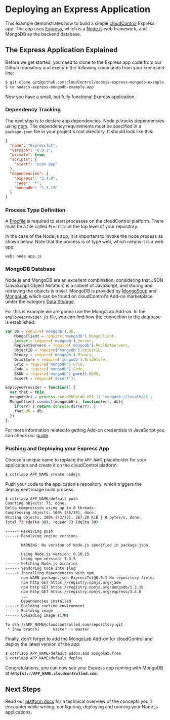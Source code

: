 # Deploying an Express  Application

This example demonstrates how to build a simple [cloudControl] Express app. The
app uses [Express], which is a [Node.js] web framework, and MongoDB as the
backend database.

## The Express Application Explained

Before we get started, you need to clone to the Express app code from our
Github repository and execute the following commands from your command line:
~~~bash
$ git clone git@github.com:cloudControl/nodejs-express-mongodb-example-app.git
$ cd nodejs-express-mongodb-example-app
~~~

Now you have a small, but fully functional Express application.

### Dependency Tracking

The next step is to declare app dependencies. Node.js tracks dependencies using
[npm]. The dependency requirements must be specified in a `package.json` file
in your project's root directory. It should look like this:
~~~json
{
  "name": "ExpressTut",
  "version": "0.0.1",
  "private": true,
  "scripts": {
    "start": "node app"
  },
  "dependencies": {
    "express": "3.4.0",
    "jade": "*",
    "mongodb": "1.3.19"
  }
}
~~~

### Process Type Definition

A [Procfile] is required to start processes on the cloudControl platform. There
must be a file called `Procfile` at the top level of your repository.

In the case of the Node.js app, it is important to invoke the node process as
shown below. Note that the process is of type web, which means it is a web app.
~~~
web: node app.js
~~~

### MongoDB Database

Node.js and MongoDB are an excellent combination, considering that JSON
(JavaScript Object Notation) is a subset of JavaScript, and storing and
retrieving the objects is trivial. MongoDB is provided by [MongoSoup] and
[MongoLab] which can be found on cloudControl's Add-on marketplace under the
category [Data Storage].

For this is example we are gonna use the MongoLab Add-on. In the
`employeeprovider.js` file, you can find how the connection to the database is
established:
~~~javascript
var Db = require('mongodb').Db,
    MongoClient = require('mongodb').MongoClient,
    Server = require('mongodb').Server,
    ReplSetServers = require('mongodb').ReplSetServers,
    ObjectID = require('mongodb').ObjectID,
    Binary = require('mongodb').Binary,
    GridStore = require('mongodb').GridStore,
    Grid = require('mongodb').Grid,
    Code = require('mongodb').Code,
    BSON = require('mongodb').pure().BSON,
    assert = require('assert');

EmployeeProvider = function() {
  var that = this;
  mongodbUri = process.env.MONGOLAB_URI || 'mongodb://localhost';
  MongoClient.connect(mongodbUri, function(err, db){
    if(err) { return console.dir(err); }
    that.db = db;
  })
};
~~~

For more information related to getting Add-on credentials in JavaScript you
can check our [guide][get-conf].


### Pushing and Deploying your Express App

Choose a unique name to replace the `APP_NAME` placeholder for your application
and create it on the cloudControl platform:

~~~bash
$ cctrlapp APP_NAME create nodejs
~~~

Push your code to the application's repository, which triggers the deployment
image build process:

~~~bash
$ cctrlapp APP_NAME/default push
Counting objects: 73, done.
Delta compression using up to 8 threads.
Compressing objects: 100% (35/35), done.
Writing objects: 100% (73/73), 267.28 KiB | 0 bytes/s, done.
Total 73 (delta 30), reused 73 (delta 30)

-----> Receiving push
-----> Resolving engine versions

       WARNING: No version of Node.js specified in package.json,

       Using Node.js version: 0.10.15
       Using npm version: 1.3.5
-----> Fetching Node.js binaries
-----> Vendoring node into slug
-----> Installing dependencies with npm
       npm WARN package.json ExpressTut@0.0.1 No repository field.
       npm http GET https://registry.npmjs.org/jade
       npm http GET https://registry.npmjs.org/mongodb/1.3.19
       npm http GET https://registry.npmjs.org/express/3.4.0
       ...
       Dependencies installed
-----> Building runtime environment
-----> Building image
-----> Uploading image (17M)

To ssh://APP_NAME@cloudcontrolled.com/repository.git
 * [new branch]      master -> master
~~~

Finally, don’t forget to add the MongoLab Add-on for cloudControl and deploy the
latest version of the app:
~~~bash
$ cctrlapp APP_NAME/default addon.add mongolab.free
$ cctrlapp APP_NAME/default deploy
~~~

Congratulations, you can now see your Express app running with MongoDB at
**`http[s]://APP_NAME.cloudcontrolled.com`**.


## Next Steps
Read our [platform docs] for a technical overview of the concepts you’ll
encounter while writing, configuring, deploying and running your Node.js
applications.


[Node.js]: http://nodejs.org/
[Express]: http://expressjs.com/
[npm]: https://npmjs.org/
[cloudControl]: http://www.cloudcontrol.com
[Node.js buildpack]: https://github.com/cloudControl/buildpack-nodejs
[get-conf]: https://www.cloudcontrol.com/dev-center/Guides/NodeJS/Add-on%20credentials
[Procfile]: https://www.cloudcontrol.com/dev-center/Platform%20Documentation#buildpacks-and-the-procfile
[platform docs]: https://www.cloudcontrol.com/dev-center/Platform%20Documentation
[Data Storage]: https://www.cloudcontrol.com/add-ons?c=1
[MongoLab]: https://www.cloudcontrol.com/add-ons/mongolab
[MongoSoup]: https://www.cloudcontrol.com/add-ons/mongosoup

